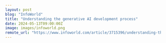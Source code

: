 ```yaml
---
layout: post
blog: "InfoWorld"
title: "Understanding the generative AI development process"
date: 2024-05-13T09:00:00Z
image: images/infoworld.png
remote_url: "https://www.infoworld.com/article/3715396/understanding-the-generative-ai-development-process.html#tk.rss_applicationdevelopment"
---
```

